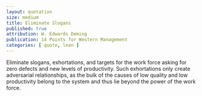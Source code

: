 ```yaml
---
layout: quotation
size: medium
title: Eliminate Slogans
published: true
attribution: W. Edwards Deming
publication: 14 Points for Western Management
categories: [ quote, lean ]
---
```


Eliminate slogans, exhortations, and targets for the work force 
asking for zero defects and new levels of productivity. 
Such exhortations only create adversarial relationships, as the bulk 
of the causes of low quality and low productivity belong to the 
system and thus lie beyond the power of the work force.
